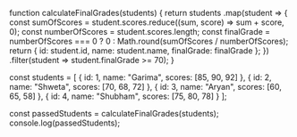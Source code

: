 function calculateFinalGrades(students) {
    return students
        .map(student => {
            const sumOfScores = student.scores.reduce((sum, score) => sum + score, 0);
            const numberOfScores = student.scores.length;
            const finalGrade = numberOfScores === 0 ? 0 : Math.round(sumOfScores / numberOfScores);
            return {
                id: student.id,
                name: student.name,
                finalGrade: finalGrade
            };
        })
        .filter(student => student.finalGrade >= 70);
}

const students = [
    {
        id: 1,
        name: "Garima",
        scores: [85, 90, 92]
    },
    {
        id: 2,
        name: "Shweta",
        scores: [70, 68, 72]
    },
    {
        id: 3,
        name: "Aryan",
        scores: [60, 65, 58]
    },
    {
        id: 4,
        name: "Shubham",
        scores: [75, 80, 78]
    }
];

const passedStudents = calculateFinalGrades(students);
console.log(passedStudents);
